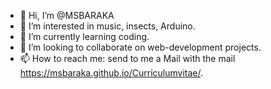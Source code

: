 - 👋 Hi, I’m @MSBARAKA
- 👀 I’m interested in music, insects, Arduino.
- 🌱 I’m currently learning coding.
- 💞️ I’m looking to collaborate on web-development projects. 
- 📫 How to reach me: send to me a Mail with the mail https://msbaraka.github.io/Curriculumvitae/. 

<!---
MSBARAKA/MSBARAKA is a ✨ special ✨ repository because its `README.md` (this file) appears on your GitHub profile.
You can click the Preview link to take a look at your changes.
--->
